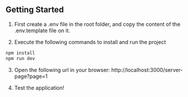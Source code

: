 ## Getting Started

1) First create a .env file in the root folder, and copy the content of the .env.template file on it.

2) Execute the following commands to install and run the project

```bash
npm install
npm run dev
```

3) Open the following url in your browser: http://localhost:3000/server-page?page=1

4) Test the application!

